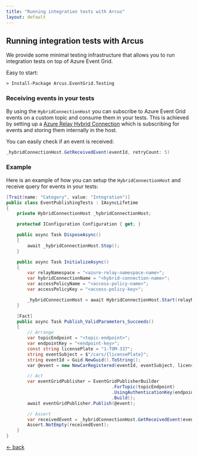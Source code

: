 ```yaml
---
title: "Running integration tests with Arcus"
layout: default
---
```


## Running integration tests with Arcus

We provide some minimal testing infrastructure that allows you to run integration tests on top of Azure Event Grid.

Easy to start:
```shell
> Install-Package Arcus.EventGrid.Testing
```

### Receiving events in your tests
By using the `HybridConnectionHost` you can subscribe to Azure Event Grid events on a custom topic and consume them in your tests. This is achieved by setting up a [Azure Relay Hybrid Connection](https://docs.microsoft.com/en-us/azure/service-bus-relay/relay-what-is-it#hybrid-connections) which is subscribing for events and storing them internally in the host.

You can easily check if an event is received:
```csharp
_hybridConnectionHost.GetReceivedEvent(eventId, retryCount: 5)
```

### Example
Here is an example of how you can setup the `HybridConnectionHost` and receive query for events in your tests:
```csharp
[Trait(name: "Category", value: "Integration")]
public class EventPublishingTests : IAsyncLifetime
{
    private HybridConnectionHost _hybridConnectionHost;

    protected IConfiguration Configuration { get; }

    public async Task DisposeAsync()
    {
        await _hybridConnectionHost.Stop();
    }

    public async Task InitializeAsync()
    {
        var relayNamespace = "<azure-relay-namespace-name>";
        var hybridConnectionName = "<hybrid-connection-name>";
        var accessPolicyName = "<access-policy-name>";
        var accessPolicyKey = "<access-policy-key>";

        _hybridConnectionHost = await HybridConnectionHost.Start(relayNamespace, hybridConnectionName, accessPolicyName, accessPolicyKey);
    }

    [Fact]
    public async Task Publish_ValidParameters_Succeeds()
    {
        // Arrange
        var topicEndpoint = "<topic-endpoint>";
        var endpointKey = "<endpoint-key>";
        const string licensePlate = "1-TOM-337";
        string eventSubject = $"/cars/{licensePlate}";
        string eventId = Guid.NewGuid().ToString();
        var @event = new NewCarRegistered(eventId, eventSubject, licensePlate);

        // Act
        var eventGridPublisher = EventGridPublisherBuilder
                                        .ForTopic(topicEndpoint)
                                        .UsingAuthenticationKey(endpointKey)
                                        .Build();
        await eventGridPublisher.Publish(@event);

        // Assert
        var receivedEvent = _hybridConnectionHost.GetReceivedEvent(eventId);
        Assert.NotEmpty(receivedEvent);
    }
}
```

[&larr; back](/arcus.eventgrid)
